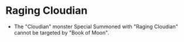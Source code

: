 # Raging Cloudian

*   The "Cloudian" monster Special Summoned with "Raging Cloudian" cannot be targeted by "Book of Moon".
